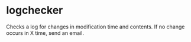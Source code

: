 # logchecker
Checks a log for changes in modification time and contents. If no change occurs in X time, send an email.
